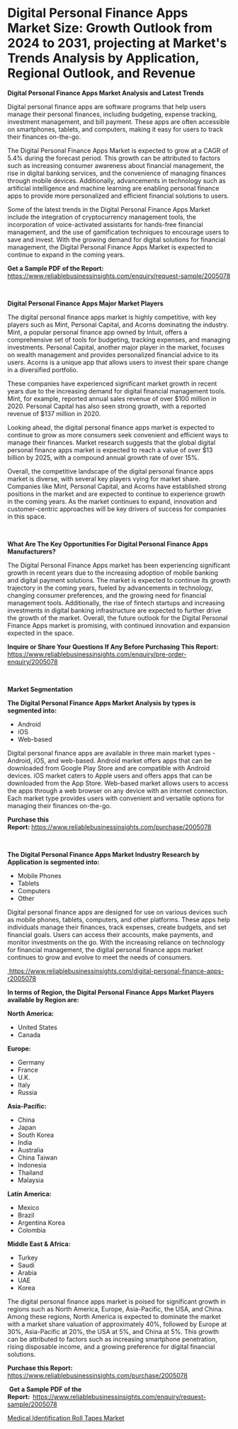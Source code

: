 <p><h1>Digital Personal Finance Apps Market Size: Growth Outlook from 2024 to 2031, projecting at Market's Trends Analysis by Application, Regional Outlook, and Revenue</h1></p><p><strong>Digital Personal Finance Apps Market Analysis and Latest Trends</strong></p>
<p><p>Digital personal finance apps are software programs that help users manage their personal finances, including budgeting, expense tracking, investment management, and bill payment. These apps are often accessible on smartphones, tablets, and computers, making it easy for users to track their finances on-the-go.</p><p>The Digital Personal Finance Apps Market is expected to grow at a CAGR of 5.4% during the forecast period. This growth can be attributed to factors such as increasing consumer awareness about financial management, the rise in digital banking services, and the convenience of managing finances through mobile devices. Additionally, advancements in technology such as artificial intelligence and machine learning are enabling personal finance apps to provide more personalized and efficient financial solutions to users.</p><p>Some of the latest trends in the Digital Personal Finance Apps Market include the integration of cryptocurrency management tools, the incorporation of voice-activated assistants for hands-free financial management, and the use of gamification techniques to encourage users to save and invest. With the growing demand for digital solutions for financial management, the Digital Personal Finance Apps Market is expected to continue to expand in the coming years.</p></p>
<p><strong>Get a Sample PDF of the Report:&nbsp;</strong> <a href="https://www.reliablebusinessinsights.com/enquiry/request-sample/2005078">https://www.reliablebusinessinsights.com/enquiry/request-sample/2005078</a></p>
<p>&nbsp;</p>
<p><strong>Digital Personal Finance Apps Major Market Players</strong></p>
<p><p>The digital personal finance apps market is highly competitive, with key players such as Mint, Personal Capital, and Acorns dominating the industry. Mint, a popular personal finance app owned by Intuit, offers a comprehensive set of tools for budgeting, tracking expenses, and managing investments. Personal Capital, another major player in the market, focuses on wealth management and provides personalized financial advice to its users. Acorns is a unique app that allows users to invest their spare change in a diversified portfolio.</p><p>These companies have experienced significant market growth in recent years due to the increasing demand for digital financial management tools. Mint, for example, reported annual sales revenue of over $100 million in 2020. Personal Capital has also seen strong growth, with a reported revenue of $137 million in 2020.</p><p>Looking ahead, the digital personal finance apps market is expected to continue to grow as more consumers seek convenient and efficient ways to manage their finances. Market research suggests that the global digital personal finance apps market is expected to reach a value of over $13 billion by 2025, with a compound annual growth rate of over 15%.</p><p>Overall, the competitive landscape of the digital personal finance apps market is diverse, with several key players vying for market share. Companies like Mint, Personal Capital, and Acorns have established strong positions in the market and are expected to continue to experience growth in the coming years. As the market continues to expand, innovation and customer-centric approaches will be key drivers of success for companies in this space.</p></p>
<p>&nbsp;</p>
<p><strong>What Are The Key Opportunities For Digital Personal Finance Apps Manufacturers?</strong></p>
<p><p>The Digital Personal Finance Apps market has been experiencing significant growth in recent years due to the increasing adoption of mobile banking and digital payment solutions. The market is expected to continue its growth trajectory in the coming years, fueled by advancements in technology, changing consumer preferences, and the growing need for financial management tools. Additionally, the rise of fintech startups and increasing investments in digital banking infrastructure are expected to further drive the growth of the market. Overall, the future outlook for the Digital Personal Finance Apps market is promising, with continued innovation and expansion expected in the space.</p></p>
<p><strong>Inquire or Share Your Questions If Any Before Purchasing This Report:</strong> <a href="https://www.reliablebusinessinsights.com/enquiry/pre-order-enquiry/2005078">https://www.reliablebusinessinsights.com/enquiry/pre-order-enquiry/2005078</a></p>
<p>&nbsp;</p>
<p><strong>Market Segmentation</strong></p>
<p><strong>The Digital Personal Finance Apps Market Analysis by types is segmented into:</strong></p>
<p><ul><li>Android</li><li>iOS</li><li>Web-based</li></ul></p>
<p><p>Digital personal finance apps are available in three main market types - Android, iOS, and web-based. Android market offers apps that can be downloaded from Google Play Store and are compatible with Android devices. iOS market caters to Apple users and offers apps that can be downloaded from the App Store. Web-based market allows users to access the apps through a web browser on any device with an internet connection. Each market type provides users with convenient and versatile options for managing their finances on-the-go.</p></p>
<p><strong>Purchase this Report:&nbsp;</strong><a href="https://www.reliablebusinessinsights.com/purchase/2005078">https://www.reliablebusinessinsights.com/purchase/2005078</a></p>
<p>&nbsp;</p>
<p><strong>The Digital Personal Finance Apps Market Industry Research by Application is segmented into:</strong></p>
<p><ul><li>Mobile Phones</li><li>Tablets</li><li>Computers</li><li>Other</li></ul></p>
<p><p>Digital personal finance apps are designed for use on various devices such as mobile phones, tablets, computers, and other platforms. These apps help individuals manage their finances, track expenses, create budgets, and set financial goals. Users can access their accounts, make payments, and monitor investments on the go. With the increasing reliance on technology for financial management, the digital personal finance apps market continues to grow and evolve to meet the needs of consumers.</p></p>
<p><a href="https://www.reliablebusinessinsights.com/digital-personal-finance-apps-r2005078">&nbsp;https://www.reliablebusinessinsights.com/digital-personal-finance-apps-r2005078</a></p>
<p><strong>In terms of Region, the Digital Personal Finance Apps Market Players available by Region are:</strong></p>
<p>
    <p> <strong> North America: </strong>
        <ul>
            <li>United States</li>
            <li>Canada</li>
        </ul>
        </p> 
    <p> <strong> Europe: </strong>
        <ul>
            <li>Germany</li>
            <li>France</li>
            <li>U.K.</li>
            <li>Italy</li>
            <li>Russia</li>
        </ul>
        </p> 
    <p> <strong> Asia-Pacific: </strong>
        <ul>
            <li>China</li>
            <li>Japan</li>
            <li>South Korea</li>
            <li>India</li>
            <li>Australia</li>
            <li>China Taiwan</li>
            <li>Indonesia</li>
            <li>Thailand</li>
            <li>Malaysia</li>
        </ul>
        </p> 
    <p> <strong> Latin America: </strong>
        <ul>
            <li>Mexico</li>
            <li>Brazil</li>
            <li>Argentina Korea</li>
            <li>Colombia</li>
        </ul>
        </p> 
    <p> <strong> Middle East & Africa: </strong>
        <ul>
            <li>Turkey</li>
            <li>Saudi</li>
            <li>Arabia</li>
            <li>UAE</li>
            <li>Korea</li>
        </ul>
    </p>
    </p>
<p><p>The digital personal finance apps market is poised for significant growth in regions such as North America, Europe, Asia-Pacific, the USA, and China. Among these regions, North America is expected to dominate the market with a market share valuation of approximately 40%, followed by Europe at 30%, Asia-Pacific at 20%, the USA at 5%, and China at 5%. This growth can be attributed to factors such as increasing smartphone penetration, rising disposable income, and a growing preference for digital financial solutions.</p></p>
<p><strong>Purchase this Report: </strong><a href="https://www.reliablebusinessinsights.com/purchase/2005078">https://www.reliablebusinessinsights.com/purchase/2005078</a></p>
<p>&nbsp;<strong>Get a Sample PDF of the Report:&nbsp;&nbsp;</strong><a href="https://www.reliablebusinessinsights.com/enquiry/request-sample/2005078">https://www.reliablebusinessinsights.com/enquiry/request-sample/2005078</a></p>
<p><strong></strong></p>
<p><p><a href="https://github.com/phuonganhit041011/Market-Research-Report-List-1/blob/main/medical-identification-roll-tapes-market.md">Medical Identification Roll Tapes Market</a></p></p>